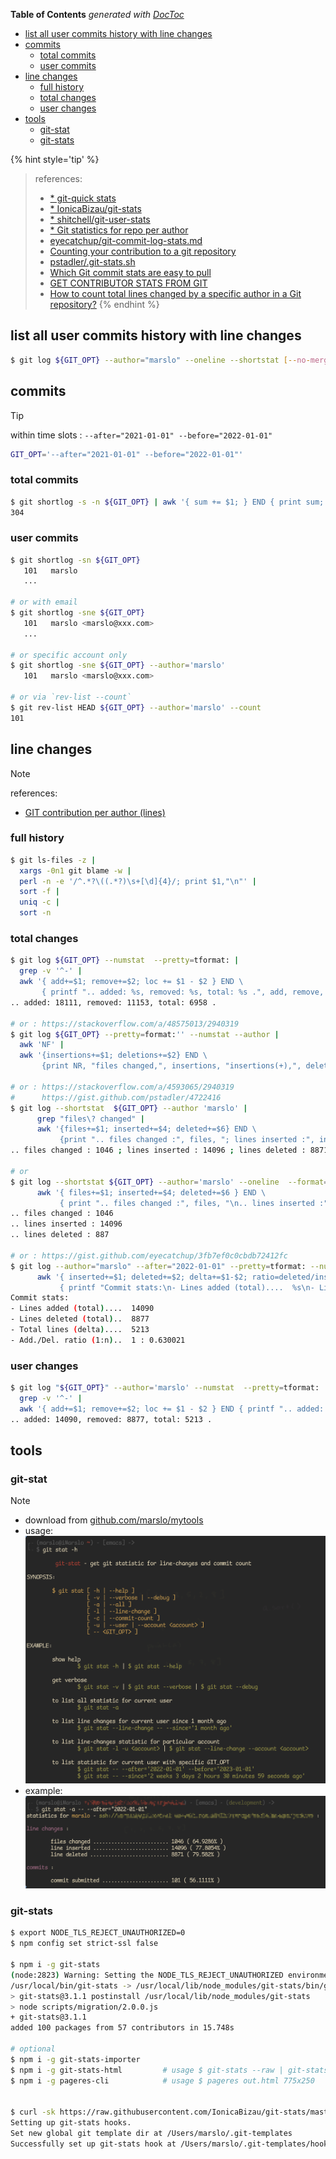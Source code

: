 <!-- START doctoc generated TOC please keep comment here to allow auto update -->
<!-- DON'T EDIT THIS SECTION, INSTEAD RE-RUN doctoc TO UPDATE -->
**Table of Contents**  *generated with [DocToc](https://github.com/thlorenz/doctoc)*

- [list all user commits history with line changes](#list-all-user-commits-history-with-line-changes)
- [commits](#commits)
  - [total commits](#total-commits)
  - [user commits](#user-commits)
- [line changes](#line-changes)
  - [full history](#full-history)
  - [total changes](#total-changes)
  - [user changes](#user-changes)
- [tools](#tools)
  - [git-stat](#git-stat)
  - [git-stats](#git-stats)

<!-- END doctoc generated TOC please keep comment here to allow auto update -->


{% hint style='tip' %}
> references:
> - [* git-quick stats](https://github.com/arzzen/git-quick-stats.git)
> - [* IonicaBizau/git-stats](https://github.com/IonicaBizau/git-stats)
> - [* shitchell/git-user-stats](https://gist.github.com/shitchell/783cc8a892ed1591eca2afeb65e8720a)
> - [* Git statistics for repo per author](https://coderwall.com/p/pek-yg/git-statistics-for-repo-per-author)
> - [eyecatchup/git-commit-log-stats.md](https://gist.github.com/eyecatchup/3fb7ef0c0cbdb72412fc)
> - [Counting your contribution to a git repository](https://shinglyu.com/web/2018/12/25/counting-your-contribution-to-a-git-repository.html)
> - [pstadler/.git-stats.sh](https://gist.github.com/pstadler/4722416)
> - [Which Git commit stats are easy to pull](https://stackoverflow.com/questions/1486819/which-git-commit-stats-are-easy-to-pull)
> - [GET CONTRIBUTOR STATS FROM GIT](https://www.lostindetails.com/articles/get-contributor-stats-from-git)
> - [How to count total lines changed by a specific author in a Git repository?](https://stackoverflow.com/a/7010890/2940319)
{% endhint %}

## list all user commits history with line changes
```bash
$ git log ${GIT_OPT} --author="marslo" --oneline --shortstat [--no-merges]
```

## commits

> [!TIP]
> within time slots : `--after="2021-01-01" --before="2022-01-01"`
> ```bash
> GIT_OPT='--after="2021-01-01" --before="2022-01-01"'
> ```

### total commits
```bash
$ git shortlog -s -n ${GIT_OPT} | awk '{ sum += $1; } END { print sum; }'
304
```

### user commits
```bash
$ git shortlog -sn ${GIT_OPT}
   101   marslo
   ...

# or with email
$ git shortlog -sne ${GIT_OPT}
   101   marslo <marslo@xxx.com>
   ...

# or specific account only
$ git shortlog -sne ${GIT_OPT} --author='marslo'
   101   marslo <marslo@xxx.com>

# or via `rev-list --count`
$ git rev-list HEAD ${GIT_OPT} --author='marslo' --count
101
```

## line changes

> [!NOTE]
> references:
> - [GIT contribution per author (lines)](https://stackoverflow.com/a/25480975/2940319)

### full history
```bash
$ git ls-files -z |
  xargs -0n1 git blame -w |
  perl -n -e '/^.*?\((.*?)\s+[\d]{4}/; print $1,"\n"' |
  sort -f |
  uniq -c |
  sort -n
```

### total changes
```bash
$ git log ${GIT_OPT} --numstat  --pretty=tformat: |
  grep -v '^-' |
  awk '{ add+=$1; remove+=$2; loc += $1 - $2 } END \
       { printf ".. added: %s, removed: %s, total: %s .", add, remove, loc }'
.. added: 18111, removed: 11153, total: 6958 .

# or : https://stackoverflow.com/a/48575013/2940319
$ git log ${GIT_OPT} --pretty=format:'' --numstat --author |
  awk 'NF' |
  awk '{insertions+=$1; deletions+=$2} END \
       {print NR, "files changed,", insertions, "insertions(+),", deletions, "deletions(+)"}';

# or : https://stackoverflow.com/a/4593065/2940319
#      https://gist.github.com/pstadler/4722416
$ git log --shortstat  ${GIT_OPT} --author 'marslo' |
      grep "files\? changed" |
      awk '{files+=$1; inserted+=$4; deleted+=$6} END \
           {print ".. files changed :", files, "; lines inserted :", inserted, "; lines deleted :", deleted , ";"}'
.. files changed : 1046 ; lines inserted : 14096 ; lines deleted : 8871 ;

# or
$ git log --shortstat ${GIT_OPT} --author='marslo' --oneline  --format=tformat: |
      awk '{ files+=$1; inserted+=$4; deleted+=$6 } END \
           { print ".. files changed :", files, "\n.. lines inserted :", inserted, "\n.. lines deleted :", deleted }'
.. files changed : 1046
.. lines inserted : 14096
.. lines deleted : 887

# or : https://gist.github.com/eyecatchup/3fb7ef0c0cbdb72412fc
$ git log --author="marslo" --after="2022-01-01" --pretty=tformat: --numstat |
      awk '{ inserted+=$1; deleted+=$2; delta+=$1-$2; ratio=deleted/inserted } END \
           { printf "Commit stats:\n- Lines added (total)....  %s\n- Lines deleted (total)..  %s\n- Total lines (delta)....  %s\n- Add./Del. ratio (1:n)..  1 : %s\n", inserted, deleted, delta, ratio  }' -
Commit stats:
- Lines added (total)....  14090
- Lines deleted (total)..  8877
- Total lines (delta)....  5213
- Add./Del. ratio (1:n)..  1 : 0.630021
```

### user changes
```bash
$ git log "${GIT_OPT}" --author='marslo' --numstat  --pretty=tformat: |
  grep -v '^-' |
  awk '{ add+=$1; remove+=$2; loc += $1 - $2 } END { printf ".. added: %s, removed: %s, total: %s .", add, remove, loc }'
.. added: 14090, removed: 8877, total: 5213 .
```


## tools
### git-stat

> [!NOTE]
> - download from [github.com/marslo/mytools](https://github.com/marslo/mytools/blob/master/itool/git-stat)
> - usage:
>   ![git stat --help](../../screenshot/git/git-stat-help.png)
> - example:
>   ![git stat --help](../../screenshot/git/git-stat-result.png)

### git-stats
```bash
$ export NODE_TLS_REJECT_UNAUTHORIZED=0
$ npm config set strict-ssl false

$ npm i -g git-stats
(node:2823) Warning: Setting the NODE_TLS_REJECT_UNAUTHORIZED environment variable to '0' makes TLS connections and HTTPS requests insecure by disabling certificate verification.
/usr/local/bin/git-stats -> /usr/local/lib/node_modules/git-stats/bin/git-stats
> git-stats@3.1.1 postinstall /usr/local/lib/node_modules/git-stats
> node scripts/migration/2.0.0.js
+ git-stats@3.1.1
added 100 packages from 57 contributors in 15.748s

# optional
$ npm i -g git-stats-importer
$ npm i -g git-stats-html         # usage $ git-stats --raw | git-stats-html -o out.html
$ npm i -g pageres-cli            # usage $ pageres out.html 775x250


$ curl -sk https://raw.githubusercontent.com/IonicaBizau/git-stats/master/scripts/init-git-post-commit | bash
Setting up git-stats hooks.
Set new global git template dir at /Users/marslo/.git-templates
Successfully set up git-stats hook at /Users/marslo/.git-templates/hooks/post-commit.
```
